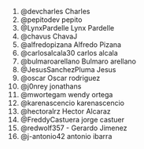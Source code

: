 1. @devcharles Charles
2. @pepitodev pepito
3. @LynxPardelle Lynx Pardelle
4. @chavus ChavaJ
5. @alfredopizana Alfredo Pizana
6. @carlosalcala30 carlos alcala
7. @bulmaroarellano Bulmaro arellano 
8. @JesusSanchezPluma Jesus
9. @oscar Oscar rodriguez
10. @j0nrey jonathans
11. @mwortegam wendy ortega
12. @karenascencio karenascencio
13. @hectoralrz Hector Alcaraz
14. @FreddyCastuera jorge castuer
15. @redwolf357 - Gerardo Jimenez
16. @j-antonio42 antonio ibarra
